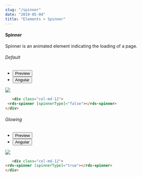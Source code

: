 ```yaml
---
slug: "/spinner"
date: "2019-05-04"
title: "Elements > Spinner"
---
```


<!-- CSS only -->
<link href="https://cdn.jsdelivr.net/npm/bootstrap@5.1.3/dist/css/bootstrap.min.css" rel="stylesheet" integrity="sha384-1BmE4kWBq78iYhFldvKuhfTAU6auU8tT94WrHftjDbrCEXSU1oBoqyl2QvZ6jIW3" crossorigin="anonymous">
<link rel="stylesheet" href="../../../../../../../raaghu/src/assets/css/style-elements.css">
<link rel="stylesheet" href="../../../../../../../raaghu/src/assets/css/main.css">


#### Spinner

<p class="">Spinner is an animated element indicating the loading of a page.</p>
<section class="py-4">
    <h6>Default</h6>
    <div class="py-3">
      <div class="cust-tabs">
        <ul class="nav nav-tabs" id="myTab" role="tablist">
          <li class="nav-item" role="presentation">
            <button class="nav-link active" id="PreviewBasic-tab" data-bs-toggle="tab" data-bs-target="#PreviewBasic" type="button" role="tab" aria-controls="PreviewBasic" aria-selected="true">Preview </button>
          </li>
          <li class="nav-item" role="presentation">
            <button class="nav-link" id="AngularBasic-tab" data-bs-toggle="tab" data-bs-target="#AngularBasic" type="button" role="tab" aria-controls="AngularBasic" aria-selected="false"><i class="bi bi-code-slash" style="font-size:1.0rem"></i>Angular</button>
          </li>
        </ul>
      </div>
      <div class="tab-content card border" id="myTabContent">
        <div class="tab-pane fade show active" id="PreviewBasic" role="tabpanel" aria-labelledby="PreviewBasic-tab">
         <div class="contents p-5">
              <div class="row">
                 <div class="col-md-12">
                    <img src="/images/spinner.png" class="img-fluid">
                 </div>                           
           </div>
                       
  </div>
        </div>
        <div class="tab-pane fade show" id="AngularBasic" role="tabpanel" aria-labelledby="AngularBasic-tab">
          <div class="contents bg-code">
<div class="row m-0">

```html
   <div class="col-md-12">
 <rds-spinner [spinnerType]="false"></rds-spinner>
</div>
```
</div>
</div>
  </div>
        </div>
      </div>
    </div>
  </section>


<section class="py-4">
    <h6>Glowing</h6>
    <div class="py-3">
      <div class="cust-tabs">
        <ul class="nav nav-tabs" id="myTab" role="tablist">
          <li class="nav-item" role="presentation">
            <button class="nav-link active" id="PreviewGlow-tab" data-bs-toggle="tab" data-bs-target="#PreviewGlow" type="button" role="tab" aria-controls="PreviewGlow" aria-selected="true">Preview </button>
          </li>
          <li class="nav-item" role="presentation">
            <button class="nav-link" id="AngularGlow-tab" data-bs-toggle="tab" data-bs-target="#AngularGlow" type="button" role="tab" aria-controls="AngularGlow" aria-selected="false"><i class="bi bi-code-slash" style="font-size:1.0rem"></i>Angular</button>
          </li>
        </ul>
      </div>
      <div class="tab-content card border" id="myTabContent">
        <div class="tab-pane fade show active" id="PreviewGlow" role="tabpanel" aria-labelledby="PreviewGlow-tab">
         <div class="contents p-5">
              <div class="row">
                 <div class="col-md-12">
                    <img src="/images/spinner-glowing.png" class="img-fluid w-25">
                 </div>                           
           </div>
                       
  </div>
        </div>
        <div class="tab-pane fade show" id="AngularGlow" role="tabpanel" aria-labelledby="AngularGlow-tab">
          <div class="contents bg-code">
<div class="row m-0">

```html
   <div class="col-md-12">
<rds-spinner [spinnerType]="true"></rds-spinner>
</div>
```
</div>
</div>
  </div>
        </div>
      </div>
  </section>
   
  
   
  
